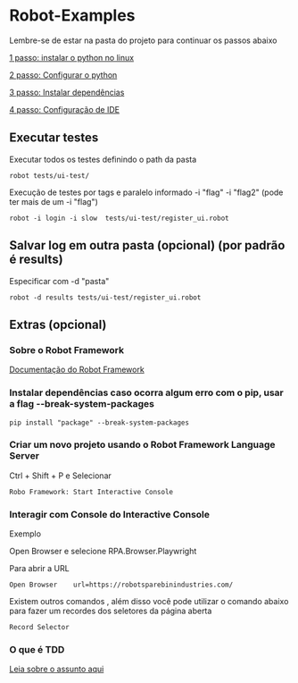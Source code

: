 # Robot-Examples

Lembre-se de estar na pasta do projeto para continuar os passos abaixo

[1 passo: instalar o python no linux](docs/Install-python.md)

[2 passo: Configurar o python](docs/Settings-python.md)

[3 passo: Instalar dependências](docs/Install-dependencies.md)

[4 passo: Configuração de IDE](docs/Settins-ide.md)

## Executar testes

Executar todos os testes definindo o path da pasta

```
robot tests/ui-test/
```

Execução de testes por tags e paralelo informado -i "flag" -i "flag2" (pode ter mais de um -i "flag")

```
robot -i login -i slow  tests/ui-test/register_ui.robot
```

## Salvar log em outra pasta (opcional) (por padrão é results)

Especificar com -d "pasta"

```
robot -d results tests/ui-test/register_ui.robot
```

## Extras (opcional)

### Sobre o Robot Framework

[Documentação do Robot Framework](https://docs.robotframework.org/docs)

### Instalar dependências caso ocorra algum erro com o pip, usar a flag --break-system-packages

```
pip install "package" --break-system-packages
```

### Criar um novo projeto usando o Robot Framework Language Server

Ctrl + Shift + P e Selecionar

```
Robo Framework: Start Interactive Console
```

### Interagir com Console do Interactive Console

Exemplo

Open Browser e selecione RPA.Browser.Playwright

Para abrir a URL

```
Open Browser    url=https://robotsparebinindustries.com/
```

Existem outros comandos , além disso você pode utilizar o comando abaixo para fazer um recordes dos seletores da página aberta

```
Record Selector
```

### O que é TDD

[Leia sobre o assunto aqui](docs/tdd.md)
